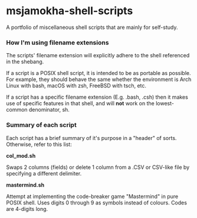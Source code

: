 # msjamokha-shell-scripts
A portfolio of miscellaneous shell scripts that are mainly for self-study.

### How I'm using filename extensions

The scripts' filename extension will explicitly adhere to the shell referenced
in the shebang.

If a script is a POSIX shell script, it is intended to be as portable as
possible. For example, they should behave the same whether the environment is
Arch Linux with bash, macOS with zsh, FreeBSD with tsch, etc.

If a script has a specific filename extension (E.g. .bash, .csh) then it makes
use of specific features in that shell, and will **not** work on the lowest-
common denominator, sh.

### Summary of each script

Each script has a brief summary of it's purpose in a "header" of sorts.
Otherwise, refer to this list:

**col_mod.sh**

Swaps 2 columns (fields) or delete 1 column from a .CSV or CSV-like file by
specifying a different delimiter.

**mastermind.sh**

Attempt at implementing the code-breaker game "Mastermind" in pure POSIX shell.
Uses digits 0 through 9 as symbols instead of colours. Codes are 4-digits long.
